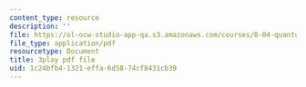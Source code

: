 ```yaml
---
content_type: resource
description: ''
file: https://ol-ocw-studio-app-qa.s3.amazonaws.com/courses/8-04-quantum-physics-i-spring-2013/1c24bfb41321effa6d5874cf8431cb39_SZlnoxak4xM.pdf
file_type: application/pdf
resourcetype: Document
title: 3play pdf file
uid: 1c24bfb4-1321-effa-6d58-74cf8431cb39
---
```

